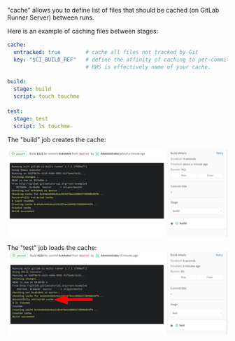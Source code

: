 "cache" allows you to define list of files that should be
cached (on GitLab Runner Server) between runs.

Here is an example of caching files between stages:

```yaml
cache:
  untracked: true        # cache all files not tracked by Git
  key: "$CI_BUILD_REF"   # define the affinity of caching to per-commit
                         # RHS is effectively name of your cache.

build:
  stage: build
  script: touch touchme

test:
  stage: test
  script: ls touchme
```

The "build" job creates the cache:

![build](../images/build-cache.png)


The "test" job loads the cache:
![test](../images/test-cache.png)
